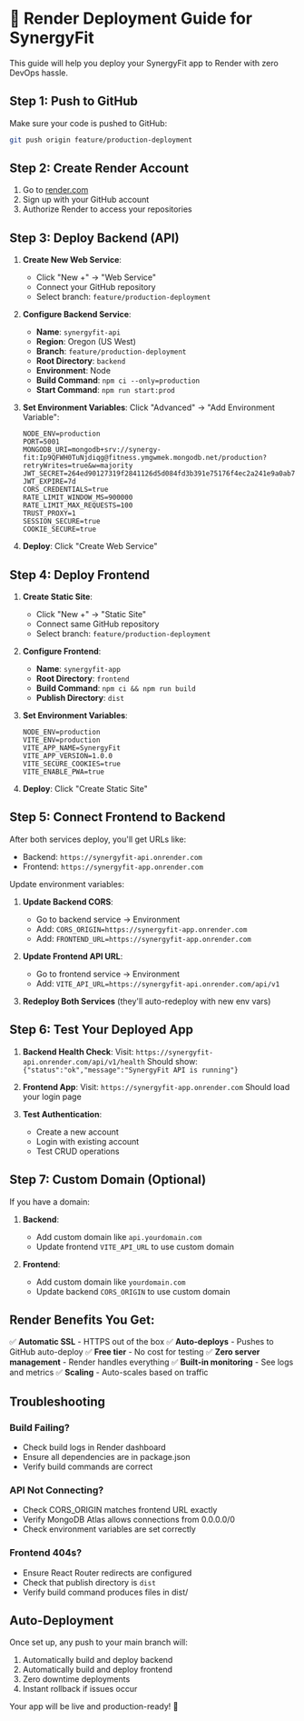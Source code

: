 # 🚀 Render Deployment Guide for SynergyFit

This guide will help you deploy your SynergyFit app to Render with zero DevOps hassle.

## Step 1: Push to GitHub

Make sure your code is pushed to GitHub:
```bash
git push origin feature/production-deployment
```

## Step 2: Create Render Account

1. Go to [render.com](https://render.com)
2. Sign up with your GitHub account
3. Authorize Render to access your repositories

## Step 3: Deploy Backend (API)

1. **Create New Web Service**:
   - Click "New +" → "Web Service"
   - Connect your GitHub repository
   - Select branch: `feature/production-deployment`

2. **Configure Backend Service**:
   - **Name**: `synergyfit-api`
   - **Region**: Oregon (US West)
   - **Branch**: `feature/production-deployment`
   - **Root Directory**: `backend`
   - **Environment**: Node
   - **Build Command**: `npm ci --only=production`
   - **Start Command**: `npm run start:prod`

3. **Set Environment Variables**:
   Click "Advanced" → "Add Environment Variable":
   ```
   NODE_ENV=production
   PORT=5001
   MONGODB_URI=mongodb+srv://synergy-fit:Ip9QFWH0TuNjdiqg@fitness.ymgwmek.mongodb.net/production?retryWrites=true&w=majority
   JWT_SECRET=264ed90127319f2841126d5d084fd3b391e75176f4ec2a241e9a0ab76fed98cf
   JWT_EXPIRE=7d
   CORS_CREDENTIALS=true
   RATE_LIMIT_WINDOW_MS=900000
   RATE_LIMIT_MAX_REQUESTS=100
   TRUST_PROXY=1
   SESSION_SECURE=true
   COOKIE_SECURE=true
   ```

4. **Deploy**: Click "Create Web Service"

## Step 4: Deploy Frontend

1. **Create Static Site**:
   - Click "New +" → "Static Site"
   - Connect same GitHub repository
   - Select branch: `feature/production-deployment`

2. **Configure Frontend**:
   - **Name**: `synergyfit-app`
   - **Root Directory**: `frontend`
   - **Build Command**: `npm ci && npm run build`
   - **Publish Directory**: `dist`

3. **Set Environment Variables**:
   ```
   NODE_ENV=production
   VITE_ENV=production
   VITE_APP_NAME=SynergyFit
   VITE_APP_VERSION=1.0.0
   VITE_SECURE_COOKIES=true
   VITE_ENABLE_PWA=true
   ```

4. **Deploy**: Click "Create Static Site"

## Step 5: Connect Frontend to Backend

After both services deploy, you'll get URLs like:
- Backend: `https://synergyfit-api.onrender.com`
- Frontend: `https://synergyfit-app.onrender.com`

Update environment variables:

1. **Update Backend CORS**:
   - Go to backend service → Environment
   - Add: `CORS_ORIGIN=https://synergyfit-app.onrender.com`
   - Add: `FRONTEND_URL=https://synergyfit-app.onrender.com`

2. **Update Frontend API URL**:
   - Go to frontend service → Environment  
   - Add: `VITE_API_URL=https://synergyfit-api.onrender.com/api/v1`

3. **Redeploy Both Services** (they'll auto-redeploy with new env vars)

## Step 6: Test Your Deployed App

1. **Backend Health Check**:
   Visit: `https://synergyfit-api.onrender.com/api/v1/health`
   Should show: `{"status":"ok","message":"SynergyFit API is running"}`

2. **Frontend App**:
   Visit: `https://synergyfit-app.onrender.com`
   Should load your login page

3. **Test Authentication**:
   - Create a new account
   - Login with existing account
   - Test CRUD operations

## Step 7: Custom Domain (Optional)

If you have a domain:

1. **Backend**: 
   - Add custom domain like `api.yourdomain.com`
   - Update frontend `VITE_API_URL` to use custom domain

2. **Frontend**:
   - Add custom domain like `yourdomain.com`
   - Update backend `CORS_ORIGIN` to use custom domain

## Render Benefits You Get:

✅ **Automatic SSL** - HTTPS out of the box
✅ **Auto-deploys** - Pushes to GitHub auto-deploy
✅ **Free tier** - No cost for testing
✅ **Zero server management** - Render handles everything
✅ **Built-in monitoring** - See logs and metrics
✅ **Scaling** - Auto-scales based on traffic

## Troubleshooting

### Build Failing?
- Check build logs in Render dashboard
- Ensure all dependencies are in package.json
- Verify build commands are correct

### API Not Connecting?
- Check CORS_ORIGIN matches frontend URL exactly
- Verify MongoDB Atlas allows connections from 0.0.0.0/0
- Check environment variables are set correctly

### Frontend 404s?
- Ensure React Router redirects are configured
- Check that publish directory is `dist`
- Verify build command produces files in dist/

## Auto-Deployment

Once set up, any push to your main branch will:
1. Automatically build and deploy backend
2. Automatically build and deploy frontend
3. Zero downtime deployments
4. Instant rollback if issues occur

Your app will be live and production-ready! 🎉